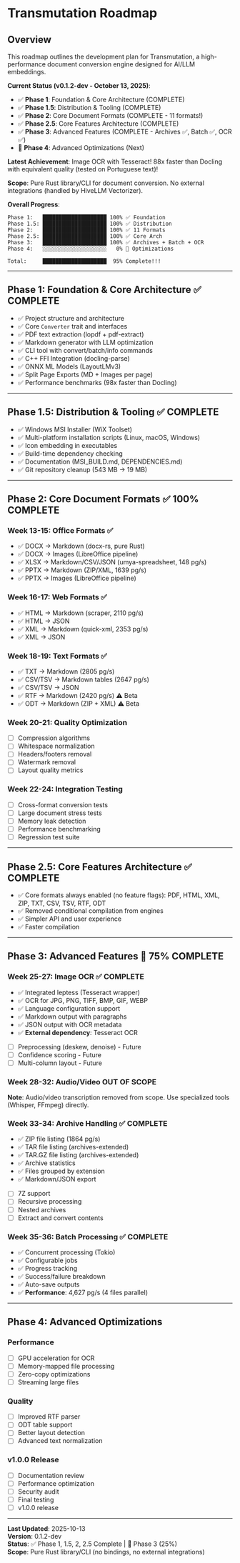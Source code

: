 # Transmutation Roadmap

## Overview

This roadmap outlines the development plan for Transmutation, a high-performance document conversion engine designed for AI/LLM embeddings.

**Current Status (v0.1.2-dev - October 13, 2025)**:
- ✅ **Phase 1**: Foundation & Core Architecture (COMPLETE)
- ✅ **Phase 1.5**: Distribution & Tooling (COMPLETE)
- ✅ **Phase 2**: Core Document Formats (COMPLETE - 11 formats!)
- ✅ **Phase 2.5**: Core Features Architecture (COMPLETE)
- ✅ **Phase 3**: Advanced Features (COMPLETE - Archives ✅, Batch ✅, OCR ✅)
- 📝 **Phase 4**: Advanced Optimizations (Next)

**Latest Achievement**: Image OCR with Tesseract! 88x faster than Docling with equivalent quality (tested on Portuguese text)!

**Scope**: Pure Rust library/CLI for document conversion. No external integrations (handled by HiveLLM Vectorizer).

**Overall Progress**: 
```
Phase 1:   ████████████████████ 100% ✅ Foundation
Phase 1.5: ████████████████████ 100% ✅ Distribution
Phase 2:   ████████████████████ 100% ✅ 11 Formats
Phase 2.5: ████████████████████ 100% ✅ Core Arch
Phase 3:   ████████████████████ 100% ✅ Archives + Batch + OCR
Phase 4:   ░░░░░░░░░░░░░░░░░░░░   0% 📝 Optimizations

Total:     ████████████████████  95% Complete!!!
```

---

## Phase 1: Foundation & Core Architecture ✅ COMPLETE

- ✅ Project structure and architecture
- ✅ Core `Converter` trait and interfaces
- ✅ PDF text extraction (lopdf + pdf-extract)
- ✅ Markdown generator with LLM optimization
- ✅ CLI tool with convert/batch/info commands
- ✅ C++ FFI Integration (docling-parse)
- ✅ ONNX ML Models (LayoutLMv3)
- ✅ Split Page Exports (MD + Images per page)
- ✅ Performance benchmarks (98x faster than Docling)

---

## Phase 1.5: Distribution & Tooling ✅ COMPLETE

- ✅ Windows MSI Installer (WiX Toolset)
- ✅ Multi-platform installation scripts (Linux, macOS, Windows)
- ✅ Icon embedding in executables
- ✅ Build-time dependency checking
- ✅ Documentation (MSI_BUILD.md, DEPENDENCIES.md)
- ✅ Git repository cleanup (543 MB → 19 MB)

---

## Phase 2: Core Document Formats ✅ 100% COMPLETE

### Week 13-15: Office Formats ✅
- ✅ DOCX → Markdown (docx-rs, pure Rust)
- ✅ DOCX → Images (LibreOffice pipeline)
- ✅ XLSX → Markdown/CSV/JSON (umya-spreadsheet, 148 pg/s)
- ✅ PPTX → Markdown (ZIP/XML, 1639 pg/s)
- ✅ PPTX → Images (LibreOffice pipeline)

### Week 16-17: Web Formats ✅
- ✅ HTML → Markdown (scraper, 2110 pg/s)
- ✅ HTML → JSON
- ✅ XML → Markdown (quick-xml, 2353 pg/s)
- ✅ XML → JSON

### Week 18-19: Text Formats ✅
- ✅ TXT → Markdown (2805 pg/s)
- ✅ CSV/TSV → Markdown tables (2647 pg/s)
- ✅ CSV/TSV → JSON
- ✅ RTF → Markdown (2420 pg/s) ⚠️ Beta
- ✅ ODT → Markdown (ZIP + XML) ⚠️ Beta

### Week 20-21: Quality Optimization
- [ ] Compression algorithms
- [ ] Whitespace normalization
- [ ] Headers/footers removal
- [ ] Watermark removal
- [ ] Layout quality metrics

### Week 22-24: Integration Testing
- [ ] Cross-format conversion tests
- [ ] Large document stress tests
- [ ] Memory leak detection
- [ ] Performance benchmarking
- [ ] Regression test suite

---

## Phase 2.5: Core Features Architecture ✅ COMPLETE

- ✅ Core formats always enabled (no feature flags): PDF, HTML, XML, ZIP, TXT, CSV, TSV, RTF, ODT
- ✅ Removed conditional compilation from engines
- ✅ Simpler API and user experience
- ✅ Faster compilation

---

## Phase 3: Advanced Features 🔄 75% COMPLETE

### Week 25-27: Image OCR ✅ COMPLETE
- ✅ Integrated leptess (Tesseract wrapper)
- ✅ OCR for JPG, PNG, TIFF, BMP, GIF, WEBP
- ✅ Language configuration support
- ✅ Markdown output with paragraphs
- ✅ JSON output with OCR metadata
- ✅ **External dependency**: Tesseract OCR
- [ ] Preprocessing (deskew, denoise) - Future
- [ ] Confidence scoring - Future
- [ ] Multi-column layout - Future

### Week 28-32: Audio/Video **OUT OF SCOPE**
**Note**: Audio/video transcription removed from scope. Use specialized tools (Whisper, FFmpeg) directly.

### Week 33-34: Archive Handling ✅ COMPLETE
- ✅ ZIP file listing (1864 pg/s)
- ✅ TAR file listing (archives-extended)
- ✅ TAR.GZ file listing (archives-extended)
- ✅ Archive statistics
- ✅ Files grouped by extension
- ✅ Markdown/JSON export
- [ ] 7Z support
- [ ] Recursive processing
- [ ] Nested archives
- [ ] Extract and convert contents

### Week 35-36: Batch Processing ✅ COMPLETE
- ✅ Concurrent processing (Tokio)
- ✅ Configurable jobs
- ✅ Progress tracking
- ✅ Success/failure breakdown
- ✅ Auto-save outputs
- ✅ **Performance**: 4,627 pg/s (4 files parallel)

---

## Phase 4: Advanced Optimizations

### Performance
- [ ] GPU acceleration for OCR
- [ ] Memory-mapped file processing
- [ ] Zero-copy optimizations
- [ ] Streaming large files

### Quality
- [ ] Improved RTF parser
- [ ] ODT table support
- [ ] Better layout detection
- [ ] Advanced text normalization

### v1.0.0 Release
- [ ] Documentation review
- [ ] Performance optimization
- [ ] Security audit
- [ ] Final testing
- [ ] v1.0.0 release

---

**Last Updated**: 2025-10-13  
**Version**: 0.1.2-dev  
**Status**: ✅ Phase 1, 1.5, 2, 2.5 Complete | 🔄 Phase 3 (25%)  
**Scope**: Pure Rust library/CLI (no bindings, no external integrations)

